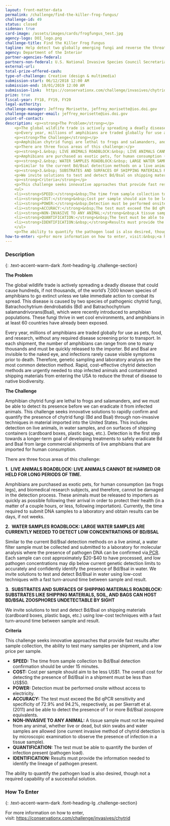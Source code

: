 ```yaml
---
layout: front-matter-data
permalink: /challenge/find-the-killer-frog-fungus/
challenge-id: 49
status: closed
sidenav: true
card-image: /assets/images/cards/frogfungus_test.jpg
agency-logo: DOI_logo.png
challenge-title: Find the Killer Frog Fungus
tagline: Help detect two globally emerging fungi and reverse the threat of global amphibian declines and extinction
agency: Department of the Interior 
partner-agencies-federal: 
partners-non-federal: U.S. National Invasive Species Council Secretariate, Conservation X Labs
external-url:
total-prize-offered-cash: 
type-of-challenge: Creative (design & multimedia)
submission-start: 06/12/2018 12:00 AM
submission-end: 10/01/2019 12:00 AM
submission-link:  https://conservationx.com/challenge/invasives/chytrid
prize: true
fiscal-year: FY18, FY19, FY20
legal-authority:
challenge-manager: Jeffrey Morisette, jeffrey_morisette@ios.doi.gov
challenge-manager-email: jeffrey_morisette@ios.doi.gov
point-of-contact: 
description: <p><strong>The Problem</strong></p>
    <p>The global wildlife trade is actively spreading a deadly disease that could cause hundreds, if not thousands, of the world&rsquo;s 7,000 known species of amphibians to go extinct unless we take immediate action to combat its spread. This disease is caused by two species of pathogenic chytrid fungi, Batrachochytrium dendrobatidis (Bd) and Batrachochytrium salamandrivorans(Bsal), which were recently introduced to amphibian populations. These fungi thrive in wet cool environments, and amphibians in at least 60 countries have already been exposed.</p>
    <p>Every year, millions of amphibians are traded globally for use as pets, food, and research, without any required disease screening prior to transport. In each shipment, the number of amphibians can range from one to many thousands and must be quickly released to the importer. Bd and Bsal are invisible to the naked eye, and infections rarely cause visible symptoms prior to death. Therefore, genetic sampling and laboratory analysis are the most common detection method. Rapid, cost-effective chytrid detection methods are urgently needed to stop infected animals and contaminated shipping materials from entering the USA to reduce the threat of disease to native biodiversity.</p>
    <p><strong>The Challenge</strong></p>
    <p>Amphibian chytrid fungi are lethal to frogs and salamanders, and we must be able to detect its presence before we can eradicate it from infected animals. This challenge seeks innovative solutions to rapidly confirm and quantify the presence of chytrid fungi (Bd and Bsal) through non-invasive techniques in material imported into the United States. This includes detection on live animals, in water samples, and on surfaces of shipping containers (cardboard boxes, plastic bags, etc.). Detection is the first step towards a longer-term goal of developing treatments to safely eradicate Bd and Bsal from large commercial shipments of live amphibians that are imported for human consumption.</p>
    <p>There are three focus areas of this challenge:</p>
    <p><strong>1.&nbsp; LIVE ANIMALS ROADBLOCK:&nbsp; LIVE ANIMALS CANNOT BE HARMED OR HELD FOR LONG PERIODS OF TIME.</strong></p>
    <p>Amphibians are purchased as exotic pets, for human consumption (as frogs legs), and biomedical research subjects, and therefore, cannot be damaged in the detection process. These animals must be released to importers as quickly as possible following their arrival in order to protect their health (in a matter of a couple hours, or less, following importation). Currently, the time required to submit DNA samples to a laboratory and obtain results can be days, if not weeks.</p>
    <p><strong>2.&nbsp; WATER SAMPLES ROADBLOCK:&nbsp; LARGE WATER SAMPLES ARE CURRENTLY NEEDED TO DETECT LOW CONCENTRATIONS OF BD/BSAL</strong></p>
    <p>Similar to the current Bd/Bsal detection methods on a live animal, a water filter sample must be collected and submitted to a laboratory for molecular analysis where the presence of pathogen DNA can be confirmed via<a href="https://en.wikipedia.org/wiki/Polymerase_chain_reaction">&nbsp;PCR</a>. Each sample can cost approximately $20-$40 to have processed, and low pathogen concentrations may dip below current genetic detection limits to accurately and confidently identify the presence of Bd/Bsal in water. We invite solutions to test and detect Bd/Bsal in water using low-cost techniques with a fast turn-around time between sample and result.</p>
    <p><strong>3.&nbsp; SUBSTRATES AND SURFACES OF SHIPPING MATERIALS ROADBLOCK:&nbsp; SUBSTRATES LIKE SHIPPING MATERIALS, SOIL, AND BAGS CAN HOST BD/BSAL ZOOSPHORES UNDETECTABLE BY SIGHT</strong></p>
    <p>We invite solutions to test and detect Bd/Bsal on shipping materials (cardboard boxes, plastic bags, etc.) using low-cost techniques with a fast turn-around time between sample and result.</p>
    <p><strong>Criteria</strong></p>
    <p>This challenge seeks innovative approaches that provide fast results after sample collection, the ability to test many samples per shipment, and a low price per sample.</p>
    <ul>
    <li><strong>SPEED:</strong>&nbsp;The time from sample collection to Bd/Bsal detection confirmation should be under 15 minutes.</li>
    <li><strong>COST:</strong>&nbsp;Cost per sample should aim to be less US$1. The overall cost for detecting the presence of Bd/Bsal in a shipment must be less than US$50.</li>
    <li><strong>POWER:</strong>&nbsp;Detection must be performed onsite without access to electricity.</li>
    <li><strong>ACCURACY:</strong>&nbsp;The test must exceed the Bd qPCR sensitivity and specificity of 72.9% and 94.2%, respectively, as per Skerratt et al. (2011) and be able to detect the presence of 1 or more Bd/Bsal zoospore equivalents.</li>
    <li><strong>NON-INVASIVE TO ANY ANIMAL:</strong>&nbsp;A tissue sample must not be required from any animal, whether live or dead, but skin swabs and water samples are allowed (one current invasive method of chytrid detection is by microscopic examination to observe the presence of infection in a tissue sample).</li>
    <li><strong>QUANTIFICATION:</strong>&nbsp;The test must be able to quantify the burden of infection present (pathogen load).</li>
    <li><strong>IDENTIFICATION:&nbsp;</strong>Results must provide the information needed to identify the lineage of pathogen present.</li>
    </ul>
    <p>The ability to quantify the pathogen load is also desired, though not a required capability of a successful solution.</p>
how-to-enter: <p>For more information on how to enter, visit:&nbsp;<a href="https://conservationx.com/challenge/invasives/chytrid" target="_blank" rel="noopener">https://conservationx.com/challenge/invasives/chytrid</a></p>
---
```




<!-- Description start -->
### Description
{: .text-accent-warm-dark .font-heading-lg .challenge-section}
<p><strong>The Problem</strong></p>
<p>The global wildlife trade is actively spreading a deadly disease that could cause hundreds, if not thousands, of the world&rsquo;s 7,000 known species of amphibians to go extinct unless we take immediate action to combat its spread. This disease is caused by two species of pathogenic chytrid fungi, Batrachochytrium dendrobatidis (Bd) and Batrachochytrium salamandrivorans(Bsal), which were recently introduced to amphibian populations. These fungi thrive in wet cool environments, and amphibians in at least 60 countries have already been exposed.</p>
<p>Every year, millions of amphibians are traded globally for use as pets, food, and research, without any required disease screening prior to transport. In each shipment, the number of amphibians can range from one to many thousands and must be quickly released to the importer. Bd and Bsal are invisible to the naked eye, and infections rarely cause visible symptoms prior to death. Therefore, genetic sampling and laboratory analysis are the most common detection method. Rapid, cost-effective chytrid detection methods are urgently needed to stop infected animals and contaminated shipping materials from entering the USA to reduce the threat of disease to native biodiversity.</p>
<p><strong>The Challenge</strong></p>
<p>Amphibian chytrid fungi are lethal to frogs and salamanders, and we must be able to detect its presence before we can eradicate it from infected animals. This challenge seeks innovative solutions to rapidly confirm and quantify the presence of chytrid fungi (Bd and Bsal) through non-invasive techniques in material imported into the United States. This includes detection on live animals, in water samples, and on surfaces of shipping containers (cardboard boxes, plastic bags, etc.). Detection is the first step towards a longer-term goal of developing treatments to safely eradicate Bd and Bsal from large commercial shipments of live amphibians that are imported for human consumption.</p>
<p>There are three focus areas of this challenge:</p>
<p><strong>1.&nbsp; LIVE ANIMALS ROADBLOCK: LIVE ANIMALS CANNOT BE HARMED OR HELD FOR LONG PERIODS OF TIME.</strong></p>
<p>Amphibians are purchased as exotic pets, for human consumption (as frogs legs), and biomedical research subjects, and therefore, cannot be damaged in the detection process. These animals must be released to importers as quickly as possible following their arrival in order to protect their health (in a matter of a couple hours, or less, following importation). Currently, the time required to submit DNA samples to a laboratory and obtain results can be days, if not weeks.</p>
<p><strong>2.&nbsp; WATER SAMPLES ROADBLOCK: LARGE WATER SAMPLES ARE CURRENTLY NEEDED TO DETECT LOW CONCENTRATIONS OF BD/BSAL</strong></p>
<p>Similar to the current Bd/Bsal detection methods on a live animal, a water filter sample must be collected and submitted to a laboratory for molecular analysis where the presence of pathogen DNA can be confirmed via<a href="https://en.wikipedia.org/wiki/Polymerase_chain_reaction">&nbsp;PCR</a>. Each sample can cost approximately $20-$40 to have processed, and low pathogen concentrations may dip below current genetic detection limits to accurately and confidently identify the presence of Bd/Bsal in water. We invite solutions to test and detect Bd/Bsal in water using low-cost techniques with a fast turn-around time between sample and result.</p>
<p><strong>3.&nbsp; SUBSTRATES AND SURFACES OF SHIPPING MATERIALS ROADBLOCK: SUBSTRATES LIKE SHIPPING MATERIALS, SOIL, AND BAGS CAN HOST BD/BSAL ZOOSPHORES UNDETECTABLE BY SIGHT</strong></p>
<p>We invite solutions to test and detect Bd/Bsal on shipping materials (cardboard boxes, plastic bags, etc.) using low-cost techniques with a fast turn-around time between sample and result.</p>
<p><strong>Criteria</strong></p>
<p>This challenge seeks innovative approaches that provide fast results after sample collection, the ability to test many samples per shipment, and a low price per sample.</p>
<ul>
<li><strong>SPEED:</strong>&nbsp;The time from sample collection to Bd/Bsal detection confirmation should be under 15 minutes.</li>
<li><strong>COST:</strong>&nbsp;Cost per sample should aim to be less US$1. The overall cost for detecting the presence of Bd/Bsal in a shipment must be less than US$50.</li>
<li><strong>POWER:</strong>&nbsp;Detection must be performed onsite without access to electricity.</li>
<li><strong>ACCURACY:</strong>&nbsp;The test must exceed the Bd qPCR sensitivity and specificity of 72.9% and 94.2%, respectively, as per Skerratt et al. (2011) and be able to detect the presence of 1 or more Bd/Bsal zoospore equivalents.</li>
<li><strong>NON-INVASIVE TO ANY ANIMAL:</strong>&nbsp;A tissue sample must not be required from any animal, whether live or dead, but skin swabs and water samples are allowed (one current invasive method of chytrid detection is by microscopic examination to observe the presence of infection in a tissue sample).</li>
<li><strong>QUANTIFICATION:</strong>&nbsp;The test must be able to quantify the burden of infection present (pathogen load).</li>
<li><strong>IDENTIFICATION:&nbsp;</strong>Results must provide the information needed to identify the lineage of pathogen present.</li>
</ul>
<p>The ability to quantify the pathogen load is also desired, though not a required capability of a successful solution.</p>


<!--  How To Enter start -->
### How To Enter
{: .text-accent-warm-dark .font-heading-lg .challenge-section}
<p>For more information on how to enter, visit:&nbsp;<a href="https://conservationx.com/challenge/invasives/chytrid" target="_blank" rel="noopener">https://conservationx.com/challenge/invasives/chytrid</a></p>
